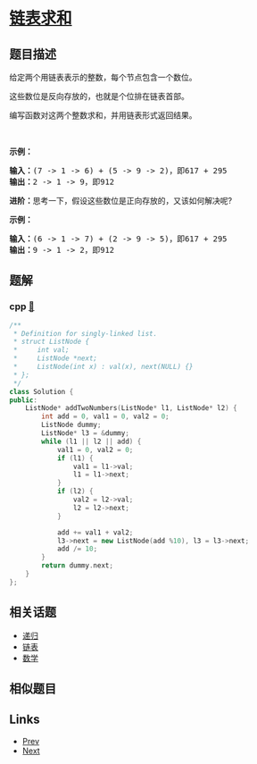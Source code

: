 
# [链表求和](https://leetcode-cn.com/problems/sum-lists-lcci)

## 题目描述

<p>给定两个用链表表示的整数，每个节点包含一个数位。</p>

<p>这些数位是反向存放的，也就是个位排在链表首部。</p>

<p>编写函数对这两个整数求和，并用链表形式返回结果。</p>

<p>&nbsp;</p>

<p><strong>示例：</strong></p>

<pre><strong>输入：</strong>(7 -&gt; 1 -&gt; 6) + (5 -&gt; 9 -&gt; 2)，即617 + 295
<strong>输出：</strong>2 -&gt; 1 -&gt; 9，即912
</pre>

<p><strong>进阶：</strong>思考一下，假设这些数位是正向存放的，又该如何解决呢?</p>

<p><strong>示例：</strong></p>

<pre><strong>输入：</strong>(6 -&gt; 1 -&gt; 7) + (2 -&gt; 9 -&gt; 5)，即617 + 295
<strong>输出：</strong>9 -&gt; 1 -&gt; 2，即912
</pre>


## 题解

### cpp [🔗](sum-lists-lcci.cpp) 
```cpp
/**
 * Definition for singly-linked list.
 * struct ListNode {
 *     int val;
 *     ListNode *next;
 *     ListNode(int x) : val(x), next(NULL) {}
 * };
 */
class Solution {
public:
    ListNode* addTwoNumbers(ListNode* l1, ListNode* l2) {
        int add = 0, val1 = 0, val2 = 0;
        ListNode dummy;
        ListNode* l3 = &dummy;
        while (l1 || l2 || add) {
            val1 = 0, val2 = 0;
            if (l1) {
                val1 = l1->val;
                l1 = l1->next;
            }
            if (l2) {
                val2 = l2->val;
                l2 = l2->next;
            }

            add += val1 + val2;
            l3->next = new ListNode(add %10), l3 = l3->next;
            add /= 10;
        }
        return dummy.next;
    }
};
```


## 相关话题

- [递归](https://leetcode-cn.com/tag/recursion) 
- [链表](https://leetcode-cn.com/tag/linked-list) 
- [数学](https://leetcode-cn.com/tag/math) 


## 相似题目



## Links

- [Prev](../minimum-height-tree-lcci/README.md) 
- [Next](../yong-liang-ge-zhan-shi-xian-dui-lie-lcof/README.md) 

